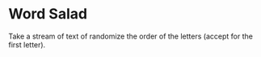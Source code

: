 # Word Salad
Take a stream of text of randomize the order
of the letters (accept for the first letter).
